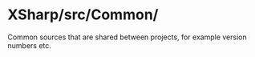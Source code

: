 # XSharp/src/Common/
Common sources that are shared between projects, for example version numbers etc.
